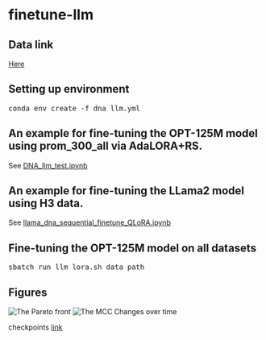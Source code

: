 # finetune-llm

##  Data link 

[Here](https://drive.google.com/drive/folders/12FAujYJIT-XR9PCKECvHmLEeTykLkmo9?usp=share_link)

## Setting up environment 
<pre>
conda env create -f dna_llm.yml
</pre>

## An example for fine-tuning the OPT-125M model using prom_300_all via AdaLORA+RS.
See [DNA_llm_test.ipynb](https://github.com/zhanglab-aim/finetune-llm/blob/main/DNA_llm_test.ipynb)

## An example for fine-tuning the LLama2 model using H3 data.
See [llama_dna_sequential_finetune_QLoRA.ipynb](https://github.com/zhanglab-aim/finetune-llm/blob/main/llama_dna_sequential_finetune_QLoRA.ipynb)

## Fine-tuning the OPT-125M model on all datasets
<pre>
sbatch run_llm_lora.sh data_path
</pre>

## Figures
![The Pareto front](https://github.com/zhanglab-aim/finetune-llm/edit/main/Figures_llm/pareto_front.png)
![The MCC Changes over time](https://github.com/zhanglab-aim/finetune-llm/edit/main/Figures_llm/test_performance.png)

checkpoints [link](https://drive.google.com/drive/folders/1pDPujSbqzOVxz8OeWtzOTgvjOKInC4nV?usp=share_link)

